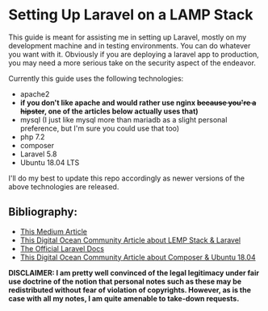 # Setting Up Laravel on a LAMP Stack

This guide is meant for assisting me in setting up Laravel, mostly on my development machine and in testing environments. You can do whatever you want with it. Obviously if you are deploying a laravel app to production, you may need a more serious take on the security aspect of the endeavor.

Currently this guide uses the following technologies:

- apache2 
- **if you don't like apache and would rather use 
nginx ~~because you're a hipster~~, one of the articles 
below actually uses that)**
- mysql (I just like mysql more 
than mariadb as a slight personal preference, but I'm sure 
you could use that too) 
- php 7.2 
- composer 
- Laravel 5.8 
- Ubuntu 18.04 LTS

I'll do my best to update this repo accordingly as newer versions of the above technologies are released.

## Bibliography:

- [This Medium Article](https://medium.com/@panjeh/install-laravel-on-ubuntu-18-04-with-apache-mysql-php7-lamp-stack-5512bb93ab3f)
- [This Digital Ocean Community Article about LEMP Stack & Laravel](https://www.digitalocean.com/community/tutorials/how-to-install-and-configure-laravel-with-lemp-on-ubuntu-18-04)
- [The Official Laravel Docs](https://laravel.com/docs/5.8)
- [This Digital Ocean Community Article about Composer & Ubuntu 18.04](https://www.digitalocean.com/community/tutorials/how-to-install-and-use-composer-on-ubuntu-18-04)

**DISCLAIMER: I am pretty well convinced of the legal legitimacy under fair use doctrine of the notion that personal notes such as these may be redistributed without fear of violation of copyrights. However, as is the case with all my notes, I am quite amenable to take-down requests.**

